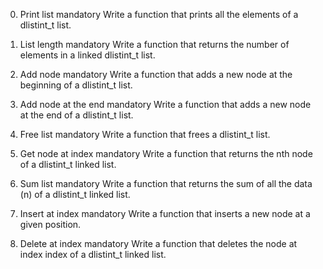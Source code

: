 0. Print list
mandatory
Write a function that prints all the elements of a dlistint_t list.

1. List length
mandatory
Write a function that returns the number of elements in a linked dlistint_t list.

2. Add node
mandatory
Write a function that adds a new node at the beginning of a dlistint_t list.

3. Add node at the end
mandatory
Write a function that adds a new node at the end of a dlistint_t list.

4. Free list
mandatory
Write a function that frees a dlistint_t list.

5. Get node at index
mandatory
Write a function that returns the nth node of a dlistint_t linked list.

6. Sum list
mandatory
Write a function that returns the sum of all the data (n) of a dlistint_t linked list.

7. Insert at index
mandatory
Write a function that inserts a new node at a given position.

8. Delete at index
mandatory
Write a function that deletes the node at index index of a dlistint_t linked list.

